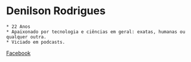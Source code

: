 # Denilson Rodrigues
    * 22 Anos
    * Apaixonado por tecnologia e ciências em geral: exatas, humanas ou qualquer outra.
    * Viciado em podcasts.

[Facebook](https://www.facebook.com/Denilson.R.Junior)
